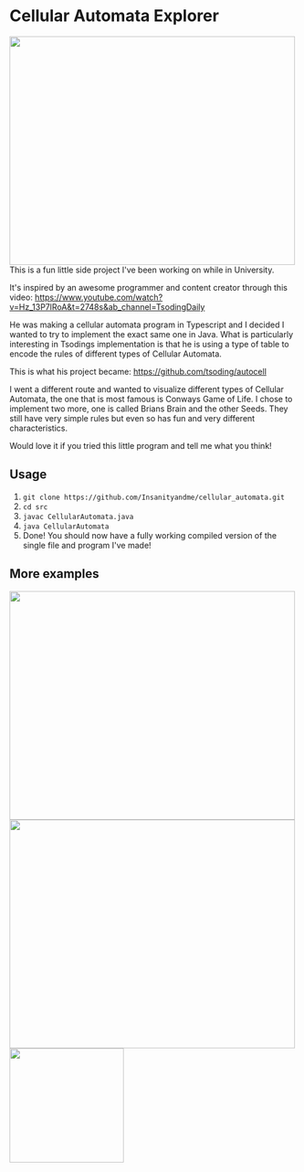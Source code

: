 # Cellular Automata Explorer

<img src="https://github.com/Insanityandme/cellular_automata/assets/1380257/1554f6e4-d4bf-4759-94fc-3b0e3c80dbc4" width="500" height="400"/> 
This is a fun little side project I've been working on while in University.

It's inspired by an awesome programmer and content creator through this video: https://www.youtube.com/watch?v=Hz_13P7lRoA&t=2748s&ab_channel=TsodingDaily

He was making a cellular automata program in Typescript and I decided I wanted to try to implement the exact same one in Java. 
What is particularly interesting in Tsodings implementation is that he is using a type of table to encode the rules of different types of Cellular Automata. 

This is what his project became: https://github.com/tsoding/autocell

I went a different route and wanted to visualize different types of Cellular Automata, the one that is most famous is Conways Game of Life.
I chose to implement two more, one is called Brians Brain and the other Seeds. They still have very simple rules but even so has fun and very different characteristics.

Would love it if you tried this little program and tell me what you think!

## Usage
1. ```git clone https://github.com/Insanityandme/cellular_automata.git```
2. ```cd src```
3. ```javac CellularAutomata.java```
4. ```java CellularAutomata```
5. Done! You should now have a fully working compiled version of the single file and program I've made!

## More examples
<img src="https://github.com/Insanityandme/cellular_automata/assets/1380257/860744a5-6905-43da-bf20-1c9f3a125c55" width="500" height="400"/> 
<img src="https://github.com/Insanityandme/cellular_automata/assets/1380257/4febe98f-93be-474e-901f-9b14fa0e7c74" width="500" height="400"/> 

<img src="https://github.com/Insanityandme/cellular_automata/assets/1380257/e7eb6885-c0be-4106-80c0-0df5003d479f" width="200" height="200"/> 
